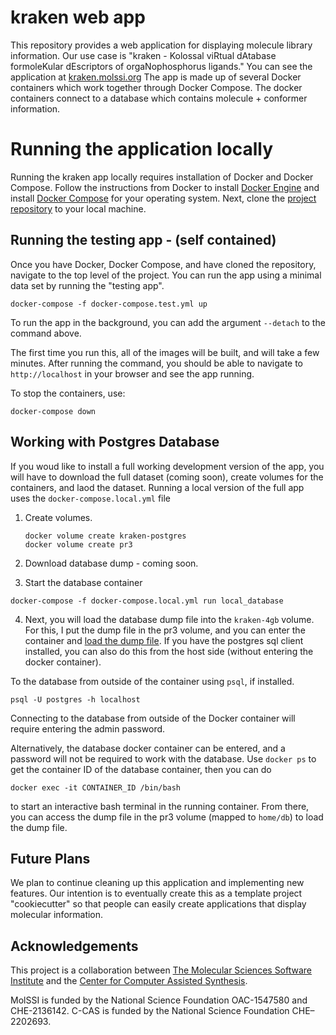 # kraken web app

This repository provides a web application for displaying molecule library information. Our use case is "kraken - Kolossal viRtual dAtabase formoleKular dEscriptors of orgaNophosphorus ligands." 
You can see the application at [kraken.molssi.org](https://kraken.molssi.org/)
The app is made up of several Docker containers which work together through Docker Compose. 
The docker containers connect to a database which contains molecule + conformer information.

Running the application locally
================================

Running the kraken app locally requires installation of Docker and Docker Compose.
Follow the instructions from Docker to install [Docker Engine](https://docs.docker.com/engine/install/) 
and install [Docker Compose](https://docs.docker.com/compose/install/>) for your operating system.
Next, clone the [project repository](https://github.com/MolSSI/kraken) to your local machine.

Running the testing app - (self contained)
------------------------------------------
Once you have Docker, Docker Compose, and have cloned the repository, navigate to the top level of the project.
You can run the app using a minimal data set by running the "testing app". 

```
docker-compose -f docker-compose.test.yml up
```
To run the app in the background, you can add the argument `--detach` to the command above. 

The first time you run this, all of the images will be built, and will take a few minutes. After running the command, you should be able to navigate to ``http://localhost`` in your browser and see
the app running. 

To stop the containers, use:

```
docker-compose down
```

## Working with Postgres Database
If you woud like to install a full working development version of the app, you will have to download the full dataset (coming soon), create volumes for the containers, and laod the dataset. 
Running a local version of the full app uses the `docker-compose.local.yml` file

1. Create volumes. 

   ```
   docker volume create kraken-postgres
   docker volume create pr3
   ```
2. Download database dump - coming soon.
3. Start the database container
```
docker-compose -f docker-compose.local.yml run local_database
```
4. Next, you will load the database dump file into the `kraken-4gb` volume. For this, I put the dump file in the pr3 volume, and you can enter the container and [load the dump file](https://www.postgresql.org/docs/current/backup-dump.html
). If you have the postgres sql client installed, you can also do this from the host side (without entering the docker container).

To the database from outside of the container using `psql`, if installed.

```
psql -U postgres -h localhost
```
Connecting to the database from outside of the Docker container will require entering the admin password.

Alternatively, the database docker container can be entered, and a password will not be required to work with the database. Use `docker ps` to get the container ID of the database container, then you can do

```
docker exec -it CONTAINER_ID /bin/bash
```

to start an interactive bash terminal in the running container. From there, you can access the dump file in the pr3 volume (mapped to `home/db`) to load the dump file.

Future Plans
------------
We plan to continue cleaning up this application and implementing new features. Our intention is to eventually create this as a template project "cookiecutter" so that people can easily create applications that display molecular information.

Acknowledgements
----------------
This project is a collaboration between [The Molecular Sciences Software Institute](https://molssi.org/) and the [Center for Computer Assisted Synthesis](https://ccas.nd.edu/).

MolSSI is funded by the National Science Foundation OAC-1547580 and CHE-2136142.
C-CAS is funded by the National Science Foundation CHE–2202693.

